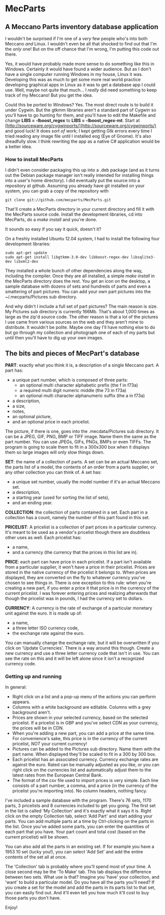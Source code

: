 # MecParts

## A Meccano Parts inventory database application

I wouldn't be surprised if I'm one of a *very* few people who's into both
Meccano *and* Linux. I wouldn't even be all that shocked to find out that I'm
the *only* one! But on the off chance that I'm wrong, I'm putting this code out
there.

Yes, it would have probably made more sense to do something like this in
Windows. Certainly it would have found a wider audience. But as I don't have a
single computer running Windows in my house, Linux it was. Developing this was
as much to get some more real world practice developing graphical apps in Linux
as it was to get a database app I could use. Well, maybe not quite that much...
I *really* did need something to keep track of my Meccano! But you get the idea.

Could this be ported to Windows? Yes. The most direct route is to build it
under Cygwin. But the gtkmm libraries aren't a standard part of Cygwin so
you'll have to go hunting for them, and you'll have to edit the Makefile and
change **LIBS = -lboost_regex** to **LIBS = -lboost_regex-mt**. Start at
[http://sourceware.org/cygwinports/](http://sourceware.org/cygwinports/) and 
good luck! It does *sort of* work; I kept getting Gtk errors every time I tried
reading any image file until I installed eog (Eye of Gnome). It's also 
dreadfully slow. I think rewriting the app as a native C# application would be
a better idea.

### How to install MecParts

I didn't even consider packaging this up into a .deb package (and as it turns
out the Debian package manager isn't really intended for installing things
into a user's home directory).  I did eventually put the source into a 
repository at github. Assuming you already have git installed on your system,
you can grab a copy of the repository with

    git clone git://github.com/mecparts/MecParts.git

That'll create a MecParts directory in your current directory and fill it with
the MecParts source code. Install the development libraries, cd into MecParts,
do a *make install* and you're done.

It sounds so easy if you say it quick, doesn't it?

On a freshly installed Ubuntu 12.04 system, I had to install the following four
development libraries:

    sudo apt-get update
    sudo apt-get install libgtkmm-3.0-dev libboost-regex-dev libsqlite3-dev libxml2-dev

They installed a whole bunch of other dependencies along the way, including the
compiler. Once they are all installed, a simple *make install* in the MecParts
directory does the rest. You get an icon on the desktop, a sample database
with dozens of sets and hundreds of parts and even a smattering of part
pictures. You can add your own part pictures into the ~/.mecparts/Pictures sub 
directory.

And why didn't I include a full set of part pictures? The main reason is size.
My Pictures sub directory is currently 166Mb. That's about 1,000 times as large
as the zip'd source code. The other reason is that a lot of the pictures I use
came from various sources on the web and they aren't mine to distribute. It
wouldn't be polite. Maybe one day I'll have nothing else to do but go through
my collection and photograph one of each of my parts but until then you'll have
to dig up your own images.

## The bits and pieces of MecPart's database

**PART**: exactly what you think it is, a description of a single Meccano part. A
part has:

 * a unique part number, which is composed of three parts:
   * an optional multi character alphabetic prefix (the f in f73a)
   * a required multi digit numeric middle (the 73 in f73a)
   * an optional multi character alphanumeric suffix (the a in f73a)
 * a description,
 * a size,
 * notes,
 * an optional picture,
 * and an optional price in each pricelist.

The picture, if there is one, goes into the .mecdata/Pictures sub directory. It
can be a JPEG, GIF, PNG, BMP or TIFF image. Name them the same as the part
number. You can use JPEGs, GIFs, PNGs, BMPs or even TIFFs. The program is going
to scale them to fit in a 300x300 box when it displays them so large images
will only slow things down.

**SET**: the name of a collection of parts. A set can be an actual Meccano set,
the parts list of a model, the contents of an order from a parts supplier, or
any other collection you can think of. A set has:

 * a unique set number, usually the model number if it's an actual Meccano set.
 * a description,
 * a starting year (used for sorting the list of sets),
 * and an ending year.

**COLLECTION**: the collection of parts contained in a set. Each part in a
collection has a count, namely the number of this part found in this set.

**PRICELIST**: A pricelist is a collection of part prices in a particular currency.
It's meant to be used as a vendor's pricelist though there are doubtless other
uses as well. Each pricelist has:

 * a name,
 * and a currency (the currency that the prices in this list are in).

**PRICE**: each part can have price in each pricelist. If a part isn't available
from a particular supplier, it won't have a price in their pricelist. Prices
are stored in the native currency of the pricelist it belongs to. When prices
are displayed, they are converted on the fly to whatever currency you've chosen
to see things in. There is one exception to this rule: when you're creating a
new part, if you enter a price it that price is in the currency of the current
pricelist. I was forever entering prices and realizing afterwards that though
the pricelist was in pounds, I had the currency set to dollars.

**CURRENCY**: A currency is the rate of exchange of a particular monetary unit
against the euro. It is made up of:

 * a name,
 * a three letter ISO currency code,
 * the exchange rate against the euro.
 
You can manually change the exchange rate, but it will be overwritten if you
click on 'Update Currencies'. There is a way around this though. Create a new
currency and use a three letter currency code that isn't in use. You can see
the rate on this and it will be left alone since it isn't a recognized currency
code.

### Getting up and running


In general:

* Right click on a list and a pop-up menu of the actions you can perform appears.
* Columns with a white background are editable. Columns with a grey background
  aren't.
* Prices are shown in your selected currency, based on the selected pricelist.
  If a pricelist is in GBP and you've select CDN as your currency, the prices
  will be in CDN.
* When you're adding a new part, you can add a price at the same time. For
  convenience's sake, this price is in the currency of the current pricelist,
  *NOT* your current currency!
* Pictures can be added to the Pictures sub directory. Name them with the part
  name. When displayed they'll be scaled to fit in a 300 by 300 box.
* Each pricelist has an associated currency. Currency exchange rates are
  against the euro. Rated can be manually adjusted as you like, or you can
  right click on the currencies list and automatically adjust them to the
  latest rates from the European Central Bank.
* The format of the csv file used to import prices is very simple. Each line
  consists of a part number, a comma, and a price (in the currency of the
  pricelist you're importing into). No column headers, nothing fancy.

I've included a sample database with the program. There's 76 sets, 1170 parts,
3 pricelists and 8 currencies included to get you going. The first set in the
list is called 'My Collection' and it's exactly what it says it is. Right click
on the empty Collection tab, select 'Add Part' and start adding your parts. You
can add multiple parts at a time by Ctrl-clicking on the parts in the list.
Once you've added some parts, you can enter the quantities of each part that
you have. Your part count and total cost (based on the current pricelist) will
be shown.

You can also add all the parts in an existing set. If for example you have a
1953 10 set (lucky you!), you can select 'Add Set' and add the entire contents
of the set all at once.

The 'Collection' tab is probably where you'll spend most of your time. A close
second may be the 'To Make' tab. This tab displays the difference between two
sets. What use is that? Imagine you 'have' your collection, and 'want' to build
a particular model. Do you have all the parts you'll need? If you create a set
for the model and add the parts in its parts list to that set, you can easily
find out. And it'll even tell you how much it'll cost to buy those parts you
don't have.

Enjoy!
